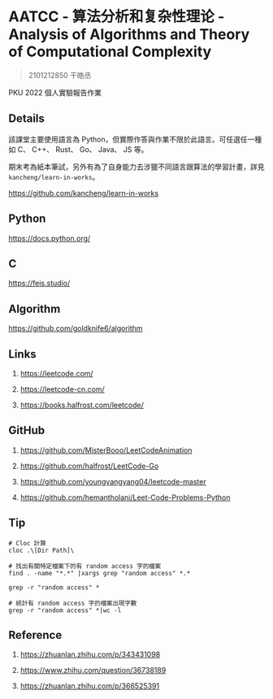# AATCC - 算法分析和复杂性理论 - Analysis of Algorithms and Theory of Computational Complexity

> 2101212850 干皓丞

PKU 2022 個人實驗報告作業


## Details

該課堂主要使用語言為 Python，但實際作答與作業不限於此語言。可任選任一種如 C、 C++、 Rust、 Go、 Java、 JS 等。

期末考為紙本筆試，另外有為了自身能力去涉獵不同語言跟算法的學習計畫，詳見 `kancheng/learn-in-works`。

https://github.com/kancheng/learn-in-works

## Python

https://docs.python.org/


## C

https://feis.studio/


## Algorithm

https://github.com/goldknife6/algorithm


## Links

1. https://leetcode.com/

2. https://leetcode-cn.com/

3. https://books.halfrost.com/leetcode/


## GitHub

1. https://github.com/MisterBooo/LeetCodeAnimation

2. https://github.com/halfrost/LeetCode-Go

3. https://github.com/youngyangyang04/leetcode-master

4. https://github.com/hemantholani/Leet-Code-Problems-Python

## Tip

```
# Cloc 計算
cloc .\[Dir Path]\

# 找出有關特定檔案下的有 random access 字的檔案
find . -name "*.*" |xargs grep "random access" *.*

grep -r "random access" *

# 統計有 random access 字的檔案出現字數
grep -r "random access" *|wc -l
```

## Reference

1. https://zhuanlan.zhihu.com/p/343431098

2. https://www.zhihu.com/question/36738189

3. https://zhuanlan.zhihu.com/p/366525391


